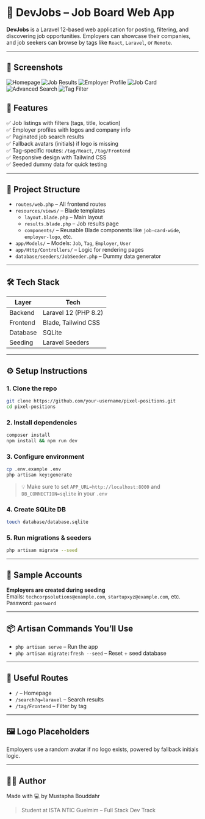 # 🧾 DevJobs – Job Board Web App

**DevJobs** is a Laravel 12-based web application for posting, filtering, and discovering job opportunities. Employers can showcase their companies, and job seekers can browse by tags like `React`, `Laravel`, or `Remote`.

---

## 📸 Screenshots

![Homepage](https://via.placeholder.com/800x400?text=Homepage+Screenshot)
![Job Results](https://via.placeholder.com/800x400?text=Job+Results+Screenshot)
![Employer Profile](https://via.placeholder.com/800x400?text=Employer+Profile+Screenshot)
![Job Card](https://via.placeholder.com/800x400?text=Job+Card+Screenshot)
![Advanced Search](https://via.placeholder.com/800x400?text=Advanced+Search+Screenshot)
![Tag Filter](https://via.placeholder.com/800x400?text=Tag+Filter+Screenshot)

## 🚀 Features

✅ Job listings with filters (tags, title, location)  
✅ Employer profiles with logos and company info  
✅ Paginated job search results  
✅ Fallback avatars (initials) if logo is missing  
✅ Tag-specific routes: `/tag/React`, `/tag/Frontend`  
✅ Responsive design with Tailwind CSS  
✅ Seeded dummy data for quick testing

---

## 📁 Project Structure

-   `routes/web.php` – All frontend routes
-   `resources/views/` – Blade templates
    -   `layout.blade.php` – Main layout
    -   `results.blade.php` – Job results page
    -   `components/` – Reusable Blade components like `job-card-wide`, `employer-logo`, etc.
-   `app/Models/` – Models: `Job`, `Tag`, `Employer`, `User`
-   `app/Http/Controllers/` – Logic for rendering pages
-   `database/seeders/JobSeeder.php` – Dummy data generator

---

## 🛠 Tech Stack

| Layer    | Tech                 |
| -------- | -------------------- |
| Backend  | Laravel 12 (PHP 8.2) |
| Frontend | Blade, Tailwind CSS  |
| Database | SQLite               |
| Seeding  | Laravel Seeders      |

---

## ⚙️ Setup Instructions

### 1. Clone the repo

```bash
git clone https://github.com/your-username/pixel-positions.git
cd pixel-positions
```

### 2. Install dependencies

```bash
composer install
npm install && npm run dev
```

### 3. Configure environment

```bash
cp .env.example .env
php artisan key:generate
```

> 💡 Make sure to set `APP_URL=http://localhost:8000` and `DB_CONNECTION=sqlite` in your `.env`

### 4. Create SQLite DB

```bash
touch database/database.sqlite
```

### 5. Run migrations & seeders

```bash
php artisan migrate --seed
```

---

## 🧪 Sample Accounts

**Employers are created during seeding**  
Emails: `techcorpsolutions@example.com`, `startupxyz@example.com`, etc.  
Password: `password`

---

## 📦 Artisan Commands You’ll Use

-   `php artisan serve` – Run the app
-   `php artisan migrate:fresh --seed` – Reset + seed database

---

## 📌 Useful Routes

-   `/` – Homepage
-   `/search?q=laravel` – Search results
-   `/tag/Frontend` – Filter by tag

---

## 🖼 Logo Placeholders

Employers use a random avatar if no logo exists, powered by fallback initials logic.

---

## 🧑‍💻 Author

Made with 💻 by Mustapha Bouddahr

> Student at ISTA NTIC Guelmim – Full Stack Dev Track
